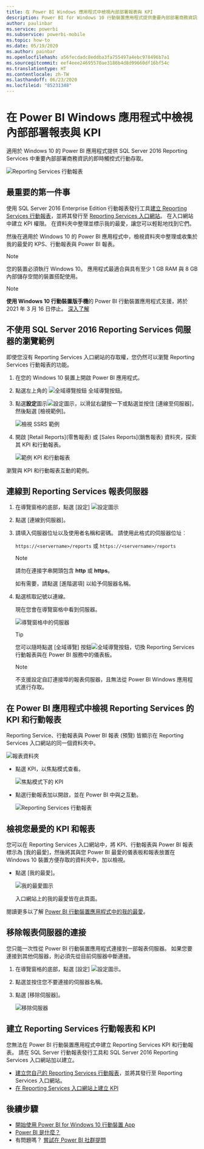 ```yaml
---
title: 在 Power BI Windows 應用程式中檢視內部部署報表與 KPI
description: Power BI for Windows 10 行動裝置應用程式提供重要內部部署商務資訊的即時觸控式行動存取。
author: paulinbar
ms.service: powerbi
ms.subservice: powerbi-mobile
ms.topic: how-to
ms.date: 05/19/2020
ms.author: painbar
ms.openlocfilehash: a56fecdadc8eddba3fa755497a4ebc978496b7a1
ms.sourcegitcommit: eef4eee24695570ae3186b4d8d99660df16bf54c
ms.translationtype: HT
ms.contentlocale: zh-TW
ms.lasthandoff: 06/23/2020
ms.locfileid: "85231348"
---
```

# <a name="view-on-premises-reports-and-kpis-in-the-power-bi-windows-app"></a>在 Power BI Windows 應用程式中檢視內部部署報表與 KPI
適用於 Windows 10 的 Power BI 應用程式提供 SQL Server 2016 Reporting Services 中重要內部部署商務資訊的即時觸控式行動存取。 

![Reporting Services 行動報表](media/mobile-app-windows-10-ssrs-kpis-mobile-reports/power-bi-ssrs-mobile-report.png)

## <a name="first-things-first"></a>最重要的第一件事
使用 SQL Server 2016 Enterprise Edition 行動報表發行工具[建立 Reporting Services 行動報表](/sql/reporting-services/mobile-reports/create-mobile-reports-with-sql-server-mobile-report-publisher)，並將其發行至 [Reporting Services 入口網站](/sql/reporting-services/web-portal-ssrs-native-mode)。 在入口網站中建立 KPI 權限。 在資料夾中整理並標示我的最愛，讓您可以輕鬆地找到它們。 

然後在適用於 Windows 10 的 Power BI 應用程式中，檢視資料夾中整理或收集於我的最愛的 KPS、行動報表與 Power BI 報表。 

> [!NOTE]
> 您的裝置必須執行 Windows 10。 應用程式最適合與具有至少 1 GB RAM 與 8 GB 內部儲存空間的裝置搭配使用。

>[!NOTE]
>**使用 Windows 10 行動裝置版手機**的 Power BI 行動裝置應用程式支援，將於 2021 年 3 月 16 日停止。 [深入了解](https://go.microsoft.com/fwlink/?linkid=2121400)

## <a name="explore-samples-without-a-sql-server-2016-reporting-services-server"></a>不使用 SQL Server 2016 Reporting Services 伺服器的瀏覽範例
即使您沒有 Reporting Services 入口網站的存取權，您仍然可以瀏覽 Reporting Services 行動報表的功能。

1. 在您的 Windows 10 裝置上開啟 Power BI 應用程式。
2. 點選左上角的 ![全域導覽按鈕](media/mobile-app-windows-10-ssrs-kpis-mobile-reports/powerbi_windows10_options_icon.png) 全域導覽按鈕。
3. 點選**設定**圖示![設定圖示](media/mobile-app-windows-10-ssrs-kpis-mobile-reports/power-bi-settings-icon.png)，以滑鼠右鍵按一下或點選並按住 [連線至伺服器]，然後點選 [檢視範例]。
   
   ![檢視 SSRS 範例](media/mobile-app-windows-10-ssrs-kpis-mobile-reports/power-bi-win10-connect-ssrs-samples.png)
4. 開啟 [Retail Reports]\(零售報表) 或 [Sales Reports]\(銷售報表) 資料夾，探索其 KPI 和行動報表。
   
   ![範例 KPI 和行動報表](media/mobile-app-windows-10-ssrs-kpis-mobile-reports/power-bi-win10-ssrs-sample-kpis.png)

瀏覽與 KPI 和行動報表互動的範例。

## <a name="connect-to-a-reporting-services-report-server"></a>連線到 Reporting Services 報表伺服器
1. 在導覽窗格的底部，點選 [設定] ![設定圖示](media/mobile-app-windows-10-ssrs-kpis-mobile-reports/power-bi-settings-icon.png)
2. 點選 [連線到伺服器]。
3. 請填入伺服器位址以及使用者名稱和密碼。 請使用此格式的伺服器位址︰
   
     `https://<servername>/reports` 或   `https://<servername>/reports`
   
   > [!NOTE]
   > 請勿在連接字串開頭包含 **http** 或 **https**。
   > 
   > 
   
    如有需要，請點選 [進階選項] 以給予伺服器名稱。
4. 點選核取記號以連線。 
   
   現在您會在導覽窗格中看到伺服器。
   
   ![導覽窗格中的伺服器](media/mobile-app-windows-10-ssrs-kpis-mobile-reports/power-bi-ssrs-mobile-report-server.png)
   
   >[!TIP]
   >您可以隨時點選 [全域導覽] 按鈕![全域導覽按鈕](media/mobile-app-windows-10-ssrs-kpis-mobile-reports/powerbi_windows10_options_icon.png)，切換 Reporting Services 行動報表與在 Power BI 服務中的儀表板。 
   > 

   >[!NOTE]
   >不支援設定自訂連接埠的報表伺服器，且無法從 Power BI Windows 應用程式進行存取。 

## <a name="view-reporting-services-kpis-and-mobile-reports-in-the-power-bi-app"></a>在 Power BI 應用程式中檢視 Reporting Services 的 KPI 和行動報表
Reporting Service、行動報表與 Power BI 報表 (預覽) 皆顯示在 Reporting Services 入口網站的同一個資料夾中。

![報表資料夾](media/mobile-app-windows-10-ssrs-kpis-mobile-reports/power-bi-ssrs-mobile-report-folders.png)

* 點選 KPI，以焦點模式查看。
  
    ![焦點模式下的 KPI](media/mobile-app-windows-10-ssrs-kpis-mobile-reports/power-bi-ssrs-mobile-report-kpis.png)
* 點選行動報表加以開啟，並在 Power BI 中與之互動。
  
    ![Reporting Services 行動報表](media/mobile-app-windows-10-ssrs-kpis-mobile-reports/power-bi-ssrs-mobile-report.png)

## <a name="view-your-favorite-kpis-and-reports"></a>檢視您最愛的 KPI 和報表
您可以在 Reporting Services 入口網站中，將 KPI、行動報表與 Power BI 報表標示為 [我的最愛]，然後將其與您 Power BI 最愛的儀表板和報表放置在 Windows 10 裝置方便存取的資料夾中，加以檢視。

* 點選 [我的最愛]。
  
   ![我的最愛圖示](media/mobile-app-windows-10-ssrs-kpis-mobile-reports/power-bi-ssrs-mobile-report-favorite-menu.png)
  
   入口網站上的我的最愛皆在此頁面。
  
閱讀更多以了解 [Power BI 行動裝置應用程式中的我的最愛](mobile-apps-favorites.md)。

## <a name="remove-a-connection-to-a-report-server"></a>移除報表伺服器的連接
您只能一次性從 Power BI 行動裝置應用程式連接到一部報表伺服器。 如果您要連接到其他伺服器，則必須先從目前伺服器中斷連接。

1. 在導覽窗格的底部，點選 [設定] ![設定圖示](media/mobile-app-windows-10-ssrs-kpis-mobile-reports/power-bi-settings-icon.png)。
2. 點選並按住您不要連接的伺服器名稱。
3. 點選 [移除伺服器]。
   
    ![移除伺服器](media/mobile-app-windows-10-ssrs-kpis-mobile-reports/power-bi-windows-10-ssrs-remove-server-menu.png)

## <a name="create-reporting-services-mobile-reports-and-kpis"></a>建立 Reporting Services 行動報表和 KPI
您無法在 Power BI 行動裝置應用程式中建立 Reporting Services KPI 和行動報表。 請在 SQL Server 行動報表發行工具和 SQL Server 2016 Reporting Services 入口網站加以建立。

* [建立您自己的 Reporting Services 行動報表](/sql/reporting-services/mobile-reports/create-mobile-reports-with-sql-server-mobile-report-publisher)，並將其發行至 Reporting Services 入口網站。
* [在 Reporting Services 入口網站上建立 KPI](/sql/reporting-services/working-with-kpis-in-reporting-services)

## <a name="next-steps"></a>後續步驟
* [開始使用 Power BI for Windows 10 行動裝置 App](mobile-windows-10-phone-app-get-started.md)  
* [Power BI 是什麼？](../../fundamentals/power-bi-overview.md)  
* 有問題嗎？ [嘗試在 Power BI 社群提問](https://community.powerbi.com/)
